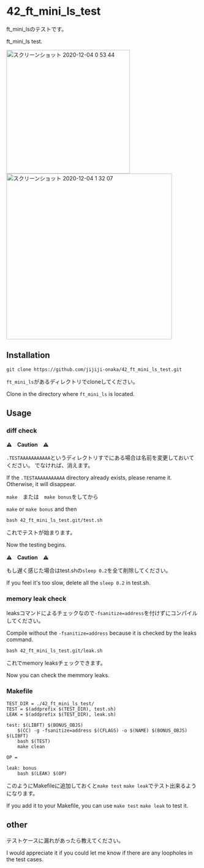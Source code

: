 # 42_ft_mini_ls_test

ft_mini_lsのテストです。

ft_mini_ls test.

<img width="322" alt="スクリーンショット 2020-12-04 0 53 44" src="https://user-images.githubusercontent.com/60336548/101053470-2b898c80-35cb-11eb-9b1b-68fb68080772.png">

<img width="432" alt="スクリーンショット 2020-12-04 1 32 07" src="https://user-images.githubusercontent.com/60336548/101058605-a903cb80-35d0-11eb-8586-fa750328c1a6.png">


## Installation
```
git clone https://github.com/jijiji-onaka/42_ft_mini_ls_test.git
```

`ft_mini_ls`があるディレクトリでcloneしてください。

Clone in the directory where `ft_mini_ls` is located.

## Usage

### diff check

**⚠️　Caution　⚠️**

`.TESTAAAAAAAAAAA`というディレクトリすでにある場合は名前を変更しておいてください。
でなければ、消えます。

If the `.TESTAAAAAAAAAAA` directory already exists, please rename it.
Otherwise, it will disappear.


`make`　または　`make bonus`をしてから

`make` or `make bonus` and then

```
bash 42_ft_mini_ls_test.git/test.sh
```

これでテストが始まります。

Now the testing begins.

**⚠️　Caution　⚠️**

もし遅く感じた場合はtest.shの`sleep 0.2`を全て削除してください。

If you feel it's too slow, delete all the `sleep 0.2` in test.sh.

### memory leak check
leaksコマンドによるチェックなので`-fsanitize=address`を付けずにコンパイルしてください。

Compile without the `-fsanitize=address` because it is checked by the leaks command.

```
bash 42_ft_mini_ls_test.git/leak.sh
```

これでmemory leaksチェックできます。

Now you can check the memmory leaks.

### Makefile 
```
TEST_DIR = ./42_ft_mini_ls_test/
TEST = $(addprefix $(TEST_DIR), test.sh)
LEAK = $(addprefix $(TEST_DIR), leak.sh)

test: $(LIBFT) $(BONUS_OBJS)
	$(CC) -g -fsanitize=address $(CFLAGS) -o $(NAME) $(BONUS_OBJS) $(LIBFT)
	bash $(TEST)
	make clean

OP =

leak: bonus
	bash $(LEAK) $(OP)
```

このようにMakefileに追加しておくと`make test` `make leak`でテスト出来るようになります。

If you add it to your Makefile, you can use `make test` `make leak` to test it.

## other

テストケースに漏れがあったら教えてください。

I would appreciate it if you could let me know if there are any loopholes in the test cases.
